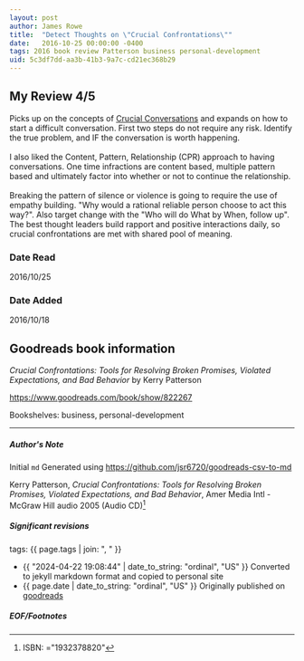 ```yaml
---
layout: post
author: James Rowe
title:  "Detect Thoughts on \"Crucial Confrontations\""
date:   2016-10-25 00:00:00 -0400
tags: 2016 book review Patterson business personal-development
uid: 5c3df7dd-aa3b-41b3-9a7c-cd21ec368b29
---
```


<!-- highly dependent on how you personally use jekyll templates, and how you want this to show up -->
<!-- escape any jekyll keys with double brackets -->

## My Review 4/5

Picks up on the concepts of [Crucial Conversations](https://www.goodreads.com/book/show/15014) and expands on how to start a difficult conversation. First two steps do not require any risk. Identify the true problem, and IF the conversation is worth happening.<br/><br/>I also liked the Content, Pattern, Relationship (CPR) approach to having conversations. One time infractions are content based, multiple pattern based and ultimately factor into whether or not to continue the relationship.<br/><br/>Breaking the pattern of silence or violence is going to require the use of empathy building. "Why would a rational reliable person choose to act this way?".  Also target change with the "Who will do What by When, follow up". The best thought leaders build rapport and positive interactions daily, so crucial confrontations are met with shared pool of meaning.

### Date Read
2016/10/25

### Date Added
2016/10/18

## Goodreads book information

*Crucial Confrontations: Tools for Resolving Broken Promises, Violated Expectations, and Bad Behavior* by Kerry Patterson

https://www.goodreads.com/book/show/822267

Bookshelves: business, personal-development

---

##### Author's Note

Initial `md` Generated using https://github.com/jsr6720/goodreads-csv-to-md

Kerry Patterson, *Crucial Confrontations: Tools for Resolving Broken Promises, Violated Expectations, and Bad Behavior*,  Amer Media Intl - McGraw Hill audio 2005 (Audio CD)[^1]

##### Significant revisions

tags: {{ page.tags | join: ", " }} <!-- todo move this somewhere -->

- {{ "2024-04-22 19:08:44" | date_to_string: "ordinal", "US" }} Converted to jekyll markdown format and copied to personal site
- {{ page.date | date_to_string: "ordinal", "US" }} Originally published on [goodreads](https://www.goodreads.com)

##### EOF/Footnotes

[^1]: ISBN: ="1932378820"